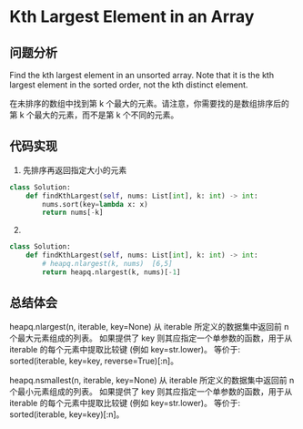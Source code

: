#  Kth Largest Element in an Array

## 问题分析

Find the kth largest element in an unsorted array. Note that it is the kth largest element in the sorted order, not the kth distinct element.

在未排序的数组中找到第 k 个最大的元素。请注意，你需要找的是数组排序后的第 k 个最大的元素，而不是第 k 个不同的元素。

## 代码实现

1. 先排序再返回指定大小的元素
```python
class Solution:
    def findKthLargest(self, nums: List[int], k: int) -> int:
        nums.sort(key=lambda x: x)
        return nums[-k]
```

2.
```python
class Solution:
    def findKthLargest(self, nums: List[int], k: int) -> int:
        # heapq.nlargest(k, nums)  [6,5]
        return heapq.nlargest(k, nums)[-1]
```


## 总结体会

heapq.nlargest(n, iterable, key=None)
从 iterable 所定义的数据集中返回前 n 个最大元素组成的列表。 如果提供了 key 则其应指定一个单参数的函数，用于从 iterable 的每个元素中提取比较键 (例如 key=str.lower)。 等价于: sorted(iterable, key=key, reverse=True)[:n]。

heapq.nsmallest(n, iterable, key=None)
从 iterable 所定义的数据集中返回前 n 个最小元素组成的列表。 如果提供了 key 则其应指定一个单参数的函数，用于从 iterable 的每个元素中提取比较键 (例如 key=str.lower)。 等价于: sorted(iterable, key=key)[:n]。
